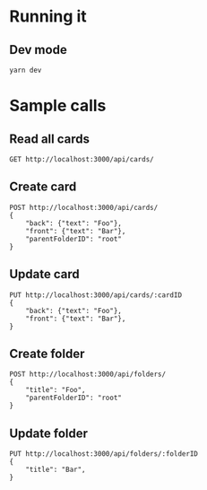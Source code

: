 # Running it

## Dev mode

```
yarn dev
```

# Sample calls

## Read all cards

```
GET http://localhost:3000/api/cards/
```

## Create card

```
POST http://localhost:3000/api/cards/
{
	"back": {"text": "Foo"},
	"front": {"text": "Bar"},
	"parentFolderID": "root"
}
```

## Update card

```
PUT http://localhost:3000/api/cards/:cardID
{
	"back": {"text": "Foo"},
	"front": {"text": "Bar"},
}
```

## Create folder

```
POST http://localhost:3000/api/folders/
{
	"title": "Foo",
	"parentFolderID": "root"
}
```

## Update folder

```
PUT http://localhost:3000/api/folders/:folderID
{
	"title": "Bar",
}
```
